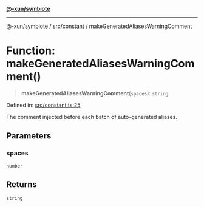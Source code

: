 [**@-xun/symbiote**](../../../README.md)

***

[@-xun/symbiote](../../../README.md) / [src/constant](../README.md) / makeGeneratedAliasesWarningComment

# Function: makeGeneratedAliasesWarningComment()

> **makeGeneratedAliasesWarningComment**(`spaces`): `string`

Defined in: [src/constant.ts:25](https://github.com/Xunnamius/symbiote/blob/beb889fb40f0cd320367d5f94d02e29b1efb13ab/src/constant.ts#L25)

The comment injected before each batch of auto-generated aliases.

## Parameters

### spaces

`number`

## Returns

`string`
